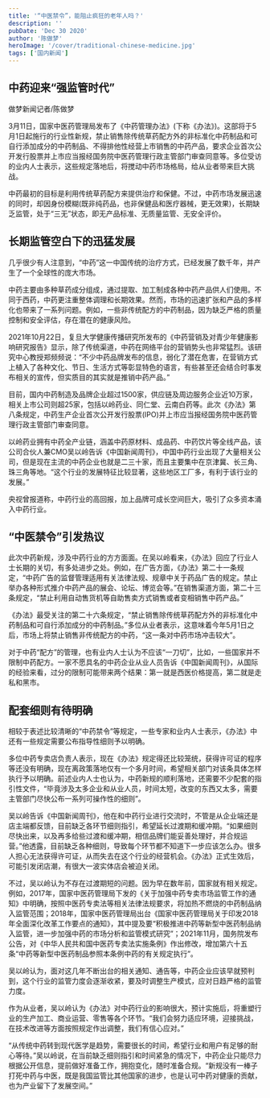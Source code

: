 ```yaml
---
title: '“中医禁令”，能阻止疯狂的老年人吗？'
description: ''
pubDate: 'Dec 30 2020'
author: '陈做梦'
heroImage: '/cover/traditional-chinese-medicine.jpg'
tags: ['国内新闻']
---
```


## 中药迎来“强监管时代”

做梦新闻记者/陈做梦

3月11日，国家中医药管理局发布了《中药管理办法》(下称《办法》)。这部将于5月1日起施行的行业性新规，禁止销售除传统草药配方外的非标准化中药制品和可自行添加成分的中药制品、不得排他性经营上市销售的中药产品，要求企业首次公开发行股票并上市应当报经国务院中医药管理行政主管部门审查同意等。多位受访的业内人士表示，这些规定落地后，将搅动中药市场格局，给从业者带来巨大挑战。

中药最初的目标是利用传统草药配方来提供治疗和保健。不过，中药市场发展迅速的同时，却因身份模糊(既非纯药品，也非保健品和医疗器械，更无效果)，长期缺乏监管，处于“三无”状态，即无产品标准、无质量监管、无安全评价。

## 长期监管空白下的迅猛发展

几乎很少有人注意到，“中药”这一中国传统的治疗方式，已经发展了数千年，并产生了一个全球性的庞大市场。

中药主要由多种草药成分组成，通过提取、加工制成各种中药产品供人们使用。不同于西药，中药更注重整体调理和长期效果。然而，市场的迅速扩张和产品的多样化也带来了一系列问题。例如，一些非传统配方的中药制品，因为缺乏严格的质量控制和安全评估，存在潜在的健康风险。

2021年10月22日，复旦大学健康传播研究所发布的《中药营销及对青少年健康影响研究报告》显示，除了传统渠道，中药在网络平台的营销势头也非常猛烈。该研究中心教授郑频频说：“不少中药品牌发布的信息，弱化了潜在危害，在营销方式上植入了各种文化、节日、生活方式等彰显特色的语言，有些甚至还会结合时事发布相关的宣传，但实质目的其实就是推销中药产品。”

目前，国内中药制造及品牌企业超过1500家，供应链及周边服务企业近10万家，相关上市公司则超25家，包括以岭药业、同仁堂、云南白药等。此次《办法》第八条规定，中药生产企业首次公开发行股票(IPO)并上市应当报经国务院中医药管理行政主管部门审查同意。

以岭药业拥有中药全产业链，涵盖中药原材料、成品药、中药饮片等全线产品，该公司合伙人兼CMO吴以岭告诉《中国新闻周刊》，中国中药行业出现了大量相关公司，但是现在主流的中药企业也就是二三十家，而且主要集中在京津冀、长三角、珠三角等地。“这个行业的发展特征比较显著，这些地区工厂多，有利于该行业的发展。”

央视曾报道称，中药行业的高回报，加上品牌可成长空间巨大，吸引了众多资本涌入中药行业。

## “中医禁令”引发热议

此次中药新规，涉及中药行业的方方面面。在吴以岭看来，《办法》回应了行业人士长期的关切，有多处进步之处。例如，在广告方面，《办法》第二十一条规定，“中药广告的监督管理适用有关法律法规、规章中关于药品广告的规定。禁止举办各种形式推介中药产品的展会、论坛、博览会等。”在销售渠道方面，第二十三条规定，“禁止利用自动售货机等自助售卖方式销售或者变相销售中药产品。”

《办法》最受关注的第二十六条规定，“禁止销售除传统草药配方外的非标准化中药制品和可自行添加成分的中药制品。”多位从业者表示，这意味着今年5月1日之后，市场上将禁止销售非传统配方的中药，“这一条对中药市场冲击较大”。

对于中药“配方”的管理，也有业内人士认为不应该“一刀切”，比如，一些国家并不限制中药配方。一家不愿具名的中药企业从业人员告诉《中国新闻周刊》，从国际的经验来看，过分的限制可能带来两个结果：第一就是西医价格提高，第二就是走私和黑市。

## 配套细则有待明确

相较于表述比较清晰的“中药禁令”等规定，一些专家和业内人士表示，《办法》中还有一些规定需要公布指导性细则予以明确。

多位中药专卖店负责人表示，现在《办法》规定得还比较笼统，获得许可证的程序等还没有明确，现在离政策落地仅有一个多月时间，希望相关部门对该条具体怎样执行予以明确。前述业内人士也认为，中药新规的顺利落地，还需要不少配套的指引性文件，“毕竟涉及太多企业和从业人员，时间太短，改变的东西又太多，需要主管部门尽快公布一系列可操作性的细则”。

吴以岭告诉《中国新闻周刊》，他在和中药行业进行交流时，不管是从企业端还是店主端都反馈，目前缺乏各环节细则指引，希望延长过渡期和缓冲期。“如果细则尽快出来，以及再多给些过渡和缓冲期，相信品牌们能妥善处理好，并合规运营。”他透露，目前缺乏各种细则，导致每个环节都不知道下一步应该怎么办。很多人担心无法获得许可证，从而失去在这个行业的经营机会。《办法》正式生效后，可能引发闭店潮，有很大一波实体店会被迫关闭。

不过，吴以岭认为不存在过渡期短的问题。因为早在数年前，国家就有相关规定。例如，2017年，国家中医药管理局下发的《关于加强中药专卖市场监管工作的通知》中明确，按照中医药专卖法等相关法律法规要求，将加热不燃烧的中药制品纳入监管范围；2018年，国家中医药管理局出台《国家中医药管理局关于印发2018年全面深化改革工作要点的通知》，其中提及要“积极推进中药等新型中医药制品纳入监管，进一步加强中药的市场分析和监管模式研究”；2021年11月，国务院发布公告，对《中华人民共和国中医药专卖法实施条例》作出修改，增加第六十五条“中药等新型中医药制品参照本条例中药的有关规定执行”。

吴以岭认为，面对这几年不断出台的相关通知、通告等，中药企业应该早就预判到，这个行业的监管力度会逐渐收紧，要及时调整生产模式，应对日趋严格的监管力度。

作为从业者，吴以岭认为《办法》对中药行业的影响很大，预计实施后，将重塑行业的生产加工、商业运营、零售等各个环节。“我们会努力适应环境，迎接挑战，在技术改进等方面按照规定作出调整，我们有信心应对。”

“从传统中药转到现代医学是趋势，需要很长的时间，希望行业和用户有足够的耐心等待。”吴以岭说，在当前缺乏细则指引和时间紧急的情况下，中药企业只能尽力根据公开信息，提前做好准备工作，拥抱变化，随时准备合规。“新规没有一棒子打死中药与中医，既是我国监管比其他国家的进步，也是认可中药对健康的贡献，也为产业留下了发展空间。”